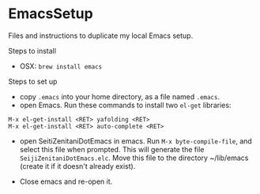 # EmacsSetup
Files and instructions to duplicate my local Emacs setup.

Steps to install

- OSX: `brew install emacs`

Steps to set up

- copy `.emacs` into your home directory, as a file named `.emacs`.
- open Emacs. Run these commands to install two `el-get` libraries:

```
M-x el-get-install <RET> yafolding <RET>
M-x el-get-install <RET> auto-complete <RET>
```

- open SeitiZenitaniDotEmacs in emacs. Run `M-x byte-compile-file`, and select this file when prompted. This will generate the file `SeijiZenitaniDotEmacs.elc`. Move this file to the directory ~/lib/emacs (create it if it doesn't already exist).


- Close emacs and re-open it.